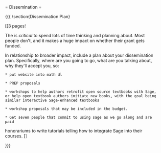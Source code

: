 = Dissemination =



{{{
\section{Dissemination Plan}


[[3 pages!

The is *critical* to spend lots of time thinking and planning about. Most people don't, and it makes a huge impact on whether their grant gets funded.

In relationship to broader impact, include a plan about your dissemination plan. 
Specifically, where are you going to go, what are you talking about, 
why they'll accept you, so:

    * put website into math dl

    * PREP proposals
   
    * workshops to help authors retrofit open source textbooks with Sage, or help open textbook authors initiate new books, with the goal being similar interactive Sage-enhanced textbooks

    * workshop proposals that may be included in the budget.

    * Get seven people that commit to using sage as we go along and are paid 
honorariums to write tutorials telling how to integrate Sage into their courses. 
]]


}}}
